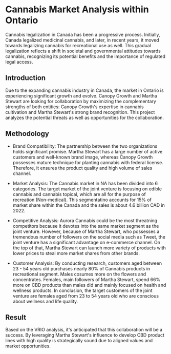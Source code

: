 # Cannabis Market Analysis within Ontario

Cannabis legalization in Canada has been a progressive process. Initially, Canada legalized medicinal cannabis, and later, in recent years, it moved towards legalizing cannabis for recreational use as well. This gradual legalization reflects a shift in societal and governmental attitudes towards cannabis, recognizing its potential benefits and the importance of regulated legal access.

## Introduction

Due to the expanding cannabis industry in Canada, the market in Ontario is experiencing significant growth and evolve. Canopy Growth and Martha Stewart are looking for collaboration by maximizing the complementary strengths of both entities: Canopy Growth's expertise in cannabis cultivation and Martha Stewart's strong brand recognition. This project analyzes the potential threats as well as opportunities for the collaboration.

## Methodology

- Brand Compatibility: The partnership between the two organizations holds significant promise. Martha Stewart has a large number of active customers and well-known brand image, whereas Canopy Growth possesses mature technique for planting cannabis with federal license. Therefore, it ensures the product quality and high volume of sales channel.

- Market Analysis: The Cannabis market in NA has been divided into 6 categories. The target market of the joint venture is focusing on edible cannabis and cannabis topical, which are all for the purpose of recreation (Non-medical). This segmentatino accounts for 15% of market share within the Canada and the sales is about 4.6 billion CAD in 2022.

- Competitive Analysis: Aurora Cannabis could be the most threatning competitors because it devotes into the same market segment as the joint venture. However, because of Martha Stewart, who possesses a tremendous number of followers on the social media such as Tweet, the joint venture has a significant advantage on e-commerce channel. On the top of that, Martha Stewart can launch more variety of products with lower prices to steal more market shares from other brands.

- Customer Analysis: By conducting research, customers aged between 23 - 54 years old purchases nearly 80% of Cannabis products in recreational segment. Males cosumes more on the flowers and concentrates. Females, main followers of Martha Stewart, spend 66% more on CBD products than males did and mainly focused on health and wellness products. In conclusion, the target customers of the joint venture are females aged from 23 to 54 years old who are conscious about wellness and life quality.

## Result

Based on the VRIO analysis, it's anticipated that this collaboration will be a success.  By leveraging Martha Stewart's influence to develop CBD product lines with high quality is strategically sound due to aligned values and market opportunities.
